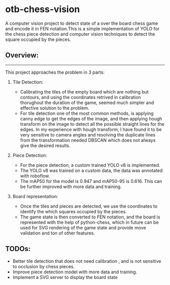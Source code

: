 # otb-chess-vision

A computer vision project to detect state of a over the board chess game and encode it in FEN notation.This is a simple implementation of YOLO for the chess piece detection and computer vision techniques to detect the square occupied by the pieces.

## Overview:
------------
This project approaches the problem in 3 parts: 
1. Tile Detection: 
    - Calibrating the tiles of the empty board which are nothing but contours, and using the coordinates retrived in calibration thorughout the duration of the game, seemed much simpler and effective solution to the problem.
    - For tile detection one of the most common methods, is applying canny edge to get the edges of the image, and then applying hough transform on the image to detect all the possible straight lines for the edges. In my experience with hough transform, I have found it to be very sensitive to camera angles and resolving the duplicate lines from the transformation needed DBSCAN which does not always give the desired results.  

2. Piece Detection:
    - For the piece detection, a custom trained YOLO v8 is implemented. 
    - The YOLO v8 was trained on a custom data, the data was annotated with roboflow. 
    - The mAP50 for the model is 0.947 and mAP50-95 is 0.616. This can be further improved with more data and training.

3. Board representation:
    - Once the tiles and pieces are detected, we use the coordinates to identify the which squares occupied by the pieces. 
    - The game state is then converted to FEN notation, and the board is represented with the help of python-chess, which in future can be used for SVG rendering of the game state and provide move validation and ton of other features.

## TODOs:

- Better tile detection that does not need calibration , and is not sensitive to occlusion by chess pieces.
- Improve piece detection model with more data and training.
- Implement a SVG server to display the board state
